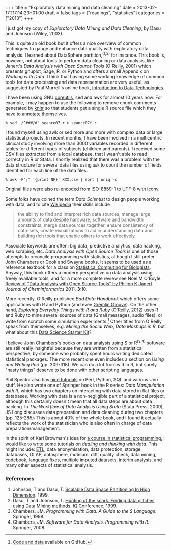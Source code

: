+++
title = "Exploratory data mining and data cleaning"
date = 2013-02-17T17:14:23+01:00
draft = false
tags = ["readings", "statistics"]
categories = ["2013"]
+++

I just got my copy of *Exploratory Data Mining and Data Cleaning*, by Dasu and Johnson (Wiley, 2003).

This is quite an old book but it offers a nice overview of common techniques to gauge and enhance data quality with exploratory data analysis. I learned about DataSphere partition,<sup>(1,2)</sup> for instance. This book is, however, not about tools to perform data cleaning or data analysis, like Janert's *Data Analysis with Open Source Tools* (O'Reilly, 2001) which presents gnuplot, Sage, R, or Python and offers a small Appendix on *Working with Data*. I think that having some working knowledge of common tools for data processing and data representation are very useful, as suggested by Paul Murrell's online book, [Introduction to Data Technologies](http://www.stat.auckland.ac.nz/~paul/ItDT/).

I have been using GNU [coreutils](http://www.gnu.org/software/coreutils/), sed and awk for almost 10 years now. For example, I may happen to use the following to remove chunk comments generated by [knitr](http://yihui.name/knitr/) so that students get a single R source file which they have to annotate themselves.

```
% sed '/^###/d' seance07.r > seance07f.r
```

I found myself using awk or sed more and more with complex data or large statistical projects. In recent months, I have been involved in a multicentric clinical study involving more than 3000 variables recorded in different tables for different types of subjects (children and parents). I received some CSV files extracted from a local database, that I wasn't able to read correctly in R or Stata. I shortly realized that there was a problem with the data structure for several data files using `awk` to count the number of fields identified for each line of the data files:

```
% awk -F";" '{print NF}' XXX.csv | sort | uniq -c
```

Original files were also re-encoded from ISO-8859-1 to UTF-8 with [iconv](http://www.gnu.org/software/libiconv/).

Some folks have coined the term *Data Scientist* to design people working with data, and to cite [Wikipedia](http://bit.ly/Yo1fWV) their skills include

> the ability to find and interpret rich data sources, manage large amounts of data despite hardware, software and bandwidth constraints, merge data sources together, ensure consistency of data-sets, create visualizations to aid in understanding data and building rich tools that enable others to work effectively.

Associate keywords are often: big data, predictive analytics, data hacking, web scraping, etc. *Data Analysis with Open Source Tools* is one of those attempts to reconcile programming with statistics, although I still prefer John Chambers or Cook and Swayne books. It seems to be used as a reference textbook for a class on [Statistical Computing for Biologists](https://github.com/pmagwene/Bio313). Anyway, this book offers a modern perspective on data analysis using freely available tools, and for a more complete review see
Noel M O'Boyle. [Review of "Data Analysis with Open Source Tools" by Philipp K Janert](http://www.jcheminf.com/content/3/1/10). *Journal of Cheminformatics* 2011, **3**:10. 

More recently, O'Reilly published *Bad Data Handbook* which offers some applications with R and Python (and even [Gremlin Groovy](http://bit.ly/11NZOaV)). On the other hand, *Exploring Everyday Things with R and Ruby* (O'Reilly, 2012) uses R and Ruby to mine several sources of data (Gmail messages, audio files), or write from scratch some simulation experiments.[^1] Other titles from O'Reilly speak from themselves, e.g. *Mining the Social Web*, *Data Mashups in R*, but what about this [Data Science Starter Kit](http://shop.oreilly.com/category/get/data-science-kit.do)?

I believe [John Chambers](http://www-stat.stanford.edu/~jmc4/)'s books on data analysis using S or R<sup>(3,4)</sup> software are still really insightful because they are written from a statistical perspective, by someone who probably spent hours writing dedicated statistical packages. The more recent one even includes a section on *Using and Writing Perl* (pp. 309-318). We can do a lot from within R, but surely "nasty things" deserve to be done with other scripting languages.

Phil Spector also has [nice tutorials](http://www.stat.berkeley.edu/users/spector/) on Perl, Python, SQL and various Unix stuff. He also wrote one of Springer book in the R series: *Data Manipulation with R*, which has two chapters on interacting with data stored in flat files or databases. Working with data is a non-negligible part of a statistical project, although this certainly doesn't mean that all data steps are about data hacking. In *The Workflow of Data Analysis Using Stata* (Stata Press, 2009), JS Long discusses data preparation and data cleaning during two chapters (pp. 125-285): This is about 40% of the whole book, and I found it actually reflects the work of the statistician who is also often in charge of data preparation/management.

In the spirit of Karl Browman's idea for [a course in statistical programming](http://bit.ly/VsoJyd), I would like to write some tutorials on *dealing and thinking with data*. This might include: [ETL](http://fr.wikipedia.org/wiki/Extract_Transform_Load), data anonymisation, data protection, storage, databases, OLAP, datasphere, md5sum, diff, quality check, data mining, codebook, language fixes, multiple imputed datasets, interim analysis, and many other aspects of statistical analysis.


### References

1. Johnson, T and Dasu, T. [Scalable Data Space Partitioning In High Dimension](http://bit.ly/14ZnFlH). 1999.
2. Dasu, T and Johnson, T. [Hunting of the snark. Finding data glitches using Data Mining methods](http://bit.ly/WPCJ3B). IQ Conference, 1999.
3. Chambers, JM. *Programming with Data. A Guide to the S Language*. Springer, 1998.
4. Chambers, JM. *Software for Data Analysis. Programming with R*. Springer, 2008. 


[^1]: [Code and data](https://github.com/sausheong/everyday) available on GitHub.
